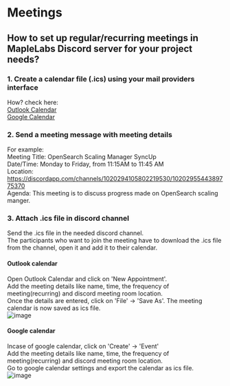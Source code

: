 # Meetings

## How to set up regular/recurring meetings in MapleLabs Discord server for your project needs?

### 1. Create a calendar file (.ics) using your mail providers interface 
How? check here:\
[Outlook Calendar](#outlook-calendar)\
[Google Calendar](#google-calendar)

### 2. Send a meeting message with meeting details
For example:\
Meeting Title: OpenSearch Scaling Manager SyncUp\
Date/Time: Monday to Friday, from 11:15AM to 11:45 AM\
Location: https://discordapp.com/channels/1020294105802219530/1020295544389775370 \
Agenda: This meeting is to discuss progress made on OpenSearch scaling manger.

### 3. Attach .ics file in discord channel
Send the .ics file in the needed discord channel.\
The participants who want to join the meeting have to download the .ics file from the channel, open it and add it to their calendar.

#### Outlook calendar
Open Outlook Calendar and click on 'New Appointment'.\
Add the meeting details like name, time, the frequency of meeting(recurring) and discord meeting room location.\
Once the details are entered, click on 'File' -> 'Save As'. The meeting calendar is now saved as ics file.\
![image](https://user-images.githubusercontent.com/115705891/199919954-d063a4d6-2f0f-4824-9cfa-5cd2c57d5a86.png)

#### Google calendar
Incase of google calendar, click on 'Create' -> 'Event'\
Add the meeting details like name, time, the frequency of meeting(recurring) and discord meeting room location.\
Go to google calendar settings and export the calendar as ics file.\
![image](https://user-images.githubusercontent.com/115705891/199966203-e7716323-8dfb-4f66-94cf-daa1ae58f265.png)


